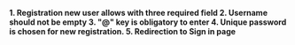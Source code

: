 **1. Registration new user allows with three required field
2. Username should not be empty
3. "@" key is obligatory to enter
4. Unique password is chosen for new registration.
5. Redirection to Sign in page**